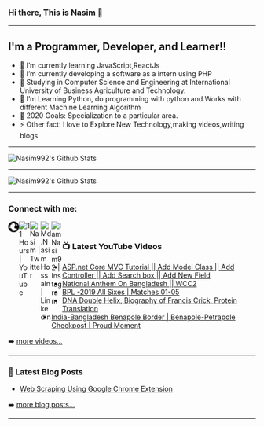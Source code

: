 ### Hi there, This is Nasim 👋

---

## I'm a Programmer, Developer, and Learner!!

- 🌱 I’m currently learning  JavaScript,ReactJs
- 🌱 I’m currently developing a software as a intern using PHP  
- 🔭 Studying in Computer Science and Engineering at International University of Business Agriculture and Technology.
- 👯 I’m Learning Python, do programming with python and Works with different Machine Learning Algorithm
- 🥅 2020 Goals: Specialization to a particular area.
- ⚡ Other fact: I love to Explore New Technology,making videos,writing blogs.

---

<!-- ![Nasim992's github stats](https://github-readme-stats.vercel.app/api?username=Nasim992&show_icons=true&theme=synthwave) -->

<img width="550" alt="Nasim992's Github Stats"  src="https://github-readme-stats.vercel.app/api?username=Nasim992&show_icons=true&theme=synthwave"/>


---


<img width="600" alt="Nasim992's Github Stats"  src="https://github-readme-stats.vercel.app/api/top-langs/?username=Nasim992"/>



---


### Connect with me:

[<img align="left" alt="11 Hours" width="22px" src="https://raw.githubusercontent.com/iconic/open-iconic/master/svg/globe.svg" />][website]

[<img align="left" alt="11 Hours | YouTube" width="22px" src="https://cdn.jsdelivr.net/npm/simple-icons@v3/icons/youtube.svg" />][youtube]

[<img align="left" alt="Nasim | Twitter" width="22px" src="https://cdn.jsdelivr.net/npm/simple-icons@v3/icons/twitter.svg" />][twitter]

[<img align="left" alt="Md.Nasim Hossain | LinkedIn" width="22px" src="https://cdn.jsdelivr.net/npm/simple-icons@v3/icons/linkedin.svg" />][linkedin]

[<img align="left" alt="IamNasim92 | Instagram" width="22px" src="https://cdn.jsdelivr.net/npm/simple-icons@v3/icons/instagram.svg" />][instagram]

<br />


### 📺 Latest YouTube Videos

<!-- YOUTUBE:START -->
- [ASP.net Core MVC Tutorial || Add Model Class || Add Controller || Add Search box || Add New Field](https://www.youtube.com/watch?v=Q1EbNYGMtZw)
- [National Anthem On Bangladesh || WCC2](https://www.youtube.com/watch?v=vG3LA37_7W4)
- [BPL -2019 All Sixes | Matches 01-05](https://www.youtube.com/watch?v=tOdVtHmwGHs)
- [DNA Double Helix, Biography of Francis Crick, Protein Translation](https://www.youtube.com/watch?v=X8K80jPozYs)
- [India-Bangladesh Benapole  Border | Benapole-Petrapole Checkpost | Proud Moment](https://www.youtube.com/watch?v=8klV5wJiMkk)
<!-- YOUTUBE:END -->

➡️ [more videos...](https://www.youtube.com/channel/UCwNqlHT1zDWQMT6whEVc9PQ)

---

### 📕 Latest Blog Posts

<!-- BLOG-POST-LIST:START -->
- [Web Scraping Using Google Chrome Extension](https://medium.com/swlh/web-scraping-using-google-chrome-extension-92f691f8a865)

<!-- BLOG-POST-LIST:END -->

➡️ [more blog posts...](https://nasim92.medium.com/)

---



[website]: https://11hours.weebly.com/
[youtube]: https://www.youtube.com/channel/UCwNqlHT1zDWQMT6whEVc9PQ
[twitter]: https://twitter.com/mdnasimiubat
[instagram]: https://www.instagram.com/imnaseem92/
[linkedin]: https://www.linkedin.com/in/md-nasim-hossain-094522172/
